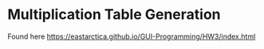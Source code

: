 # Multiplication Table Generation

Found here https://eastarctica.github.io/GUI-Programming/HW3/index.html